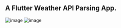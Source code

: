 
## A Flutter Weather API Parsing App.
![image](https://res.cloudinary.com/vigneshshettyin/image/upload/v1621607933/od0uz09znwd4cl3sha2y.png)
![image](https://res.cloudinary.com/vigneshshettyin/image/upload/v1621613782/kni8ptcj4mcdhaymtrky.png)
